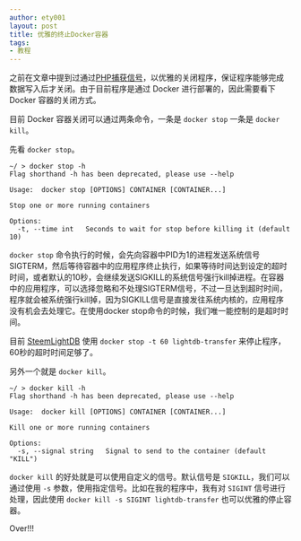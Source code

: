 ```yaml
---
author: ety001
layout: post
title: 优雅的终止Docker容器
tags:
- 教程
---
```

之前在文章中提到过通过[PHP捕获信号](https://steemit.com/cn-dev/@ety001/php)，以优雅的关闭程序，保证程序能够完成数据写入后才关闭。由于目前程序是通过 Docker 进行部署的，因此需要看下 Docker 容器的关闭方式。

目前 Docker 容器关闭可以通过两条命令，一条是 `docker stop` 一条是 `docker kill`。

先看 `docker stop`。

```
~/ > docker stop -h
Flag shorthand -h has been deprecated, please use --help

Usage:	docker stop [OPTIONS] CONTAINER [CONTAINER...]

Stop one or more running containers

Options:
  -t, --time int   Seconds to wait for stop before killing it (default 10)
```

`docker stop` 命令执行的时候，会先向容器中PID为1的进程发送系统信号SIGTERM，然后等待容器中的应用程序终止执行，如果等待时间达到设定的超时时间，或者默认的10秒，会继续发送SIGKILL的系统信号强行kill掉进程。在容器中的应用程序，可以选择忽略和不处理SIGTERM信号，不过一旦达到超时时间，程序就会被系统强行kill掉，因为SIGKILL信号是直接发往系统内核的，应用程序没有机会去处理它。在使用docker stop命令的时候，我们唯一能控制的是超时时间。

目前 [SteemLightDB](https://github.com/ety001/steem-lightdb) 使用 `docker stop -t 60 lightdb-transfer` 来停止程序，60秒的超时时间足够了。

另外一个就是 `docker kill`。

```
~/ > docker kill -h
Flag shorthand -h has been deprecated, please use --help

Usage:	docker kill [OPTIONS] CONTAINER [CONTAINER...]

Kill one or more running containers

Options:
  -s, --signal string   Signal to send to the container (default "KILL")
```

`docker kill` 的好处就是可以使用自定义的信号。默认信号是 `SIGKILL`，我们可以通过使用 `-s` 参数，使用指定信号。比如在我的程序中，我有对 `SIGINT` 信号进行处理，因此使用 `docker kill -s SIGINT lightdb-transfer` 也可以优雅的停止容器。

Over!!!